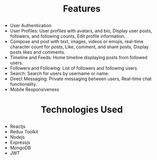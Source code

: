 

# <p align = "center">Features </p>

-  User Authentication
-  User Profiles: User profiles with avatars, and bio, Display user posts, followers, and following counts, Edit profile information.
-  Compose and post with text, images, videos or emojis, real-time character count for posts, Like, comment, and share posts, Display posts likes and comments.
-  Timeline and Feeds: Home timeline displaying posts from followed users.
-  Followers and Following: List of followers and following users.
-  Search: Search for users by username or name.
-  Direct Messaging: Private messaging between users, Real-time chat functionality.
-  Mobile Responsiveness


# <p align = "center">Technologies Used </p>

- Reactjs
- Redux Toolkit
- Nodejs
- Expressjs
- MongoDB
- JWT
